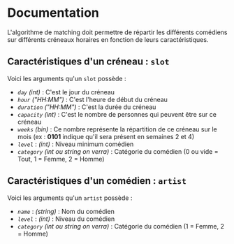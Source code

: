 # Documentation

L'algorithme de matching doit permettre de répartir les différents comédiens sur différents créneaux horaires en fonction de leurs caractéristiques.

## Caractéristiques d'un créneau : `slot`

Voici les arguments qu'un `slot` possède :

- *`day`* *(int)* : C'est le jour du créneau
- *`hour`* *("HH:MM")* : C'est l'heure de début du créneau
- *`duration`* *("HH:MM")* : C'est la durée du créneau
- *`capacity`* *(int)* : C'est le nombre de personnes qui peuvent être sur ce créneau
- *`weeks`* *(bin)* : Ce nombre représente la répartition de ce créneau sur le mois (ex : **0101** indique qu'il sera présent en semaines 2 et 4)
- *`level`* : *(int)* : Niveau minimum comédien
- *`category`* *(int ou string on verra)* : Catégorie du comédien (0 ou vide = Tout, 1 = Femme, 2 = Homme)

## Caractéristiques d'un comédien : `artist`

Voici les arguments qu'un `artist` possède :

- *`name`* : *(string)* : Nom du comédien 
- *`level`* : *(int)* : Niveau du comédien
- *`category`* *(int ou string on verra)* : Catégorie du comédien (1 = Femme, 2 = Homme)

